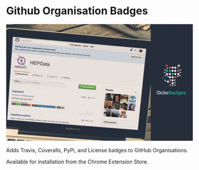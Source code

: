 # Github Organisation Badges

![image](Assets/octobadges-screenshot.png)

Adds Travis, Coveralls, PyPi, and License badges to GitHub Organisations.

Available for installation from the Chrome Extension Store.